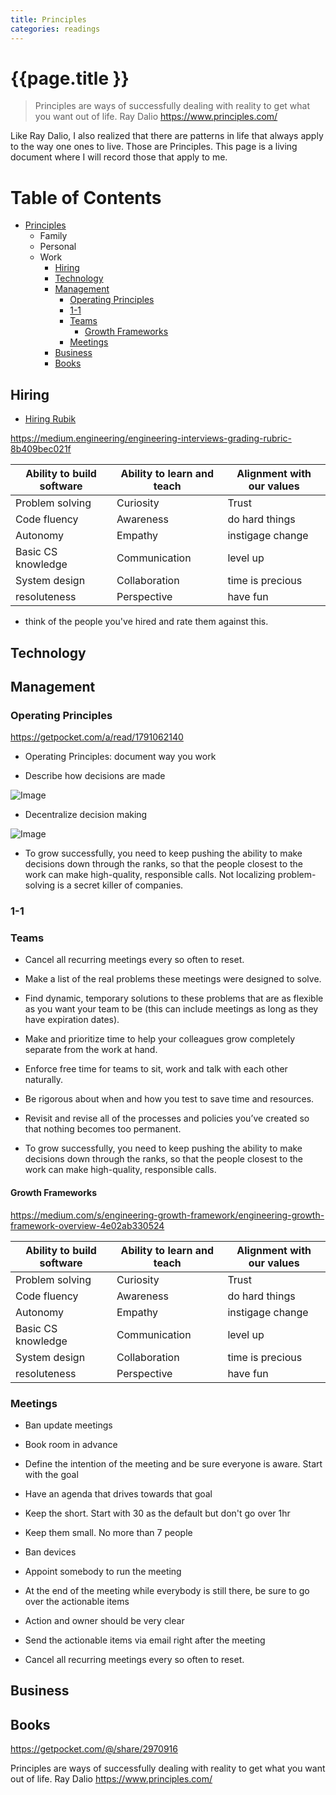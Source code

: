 ```yaml
---
title: Principles
categories: readings
---
```


# {{page.title }}

> Principles are ways of successfully dealing with reality to get what you want out of life.
Ray Dalio <https://www.principles.com/>

Like Ray Dalio, I also realized that there are patterns in life that always apply to the way one ones to live. Those are Principles. This page is a living document where I will record those that apply to me.

# Table of Contents

- [Principles](#principles)
  * Family
  * Personal
  * Work
    * [Hiring](#hiring)
    * [Technology](#technology)
    * [Management](#management)
      + [Operating Principles](#operating-principles)
      + [1-1](#1-1)
      + [Teams](#teams)
        - [Growth Frameworks](#growth-frameworks)
      + [Meetings](#meetings)
    * [Business](#business)
    * [Books](#books)

## Hiring

* [Hiring Rubik](https://medium.engineering/engineering-interviews-what-we-screen-for-af2d84122417)

https://medium.engineering/engineering-interviews-grading-rubric-8b409bec021f

Ability to build software | Ability to learn and teach 	| Alignment with our values
--------------------------|-----------------------------|--------------------------|
Problem solving    	  | Curiosity		       	| Trust
Code fluency              | Awareness                  	| do hard things
Autonomy    		  | Empathy    			| instigage change
Basic CS knowledge    	  | Communication    		| level up
System design    	| Collaboration    		| time is precious
resoluteness    	| Perspective    		| have fun

* think of the people you've hired and rate them against this.

## Technology

## Management

### Operating Principles

<https://getpocket.com/a/read/1791062140>

* Operating Principles: document way you work

* Describe how decisions are made

![Image](https://d33ypg4xwx0n86.cloudfront.net/direct?url=https%3A%2F%2Fs3.amazonaws.com%2Fmarquee-test-akiaisur2rgicbmpehea%2FXB0QDRK4RtmJySNhwMmh_venn.jpg&resize=w1280)

* Decentralize decision making

![Image](https://d33ypg4xwx0n86.cloudfront.net/direct?url=https%3A%2F%2Fs3.amazonaws.com%2Fmarquee-test-akiaisur2rgicbmpehea%2FXDJQnIgrSDW051pYXFev_twobytwo.jpg&resize=w1280)

* To grow successfully, you need to keep pushing the ability to make decisions down through the ranks, so that the people closest to the work can make high-quality, responsible calls.  Not localizing problem-solving is a secret killer of companies.




### 1-1

### Teams

* Cancel all recurring meetings every so often to reset.

* Make a list of the real problems these meetings were designed to solve.

* Find dynamic, temporary solutions to these problems that are as flexible as you want your team to be (this can include meetings as long as they have expiration dates).

* Make and prioritize time to help your colleagues grow completely separate from the work at hand.

* Enforce free time for teams to sit, work and talk with each other naturally.

* Be rigorous about when and how you test to save time and resources.

* Revisit and revise all of the processes and policies you’ve created so that nothing becomes too permanent.

* To grow successfully, you need to keep pushing the ability to make decisions down through the ranks, so that the people closest to the work can make high-quality, responsible calls.

#### Growth Frameworks

<https://medium.com/s/engineering-growth-framework/engineering-growth-framework-overview-4e02ab330524>

Ability to build software | Ability to learn and teach | Alignment with our values
--------------------------|----------------------------|--------------------------
Problem solving  	| Curiosity  	| Trust
Code fluency  		| Awareness  	| do hard things
Autonomy  		| Empathy  	| instigage change
Basic CS knowledge  	| Communication | level up
System design  		| Collaboration | time is precious
resoluteness  		| Perspective  	| have fun

### Meetings

* Ban update meetings

* Book room in advance

* Define the intention of the meeting and be sure everyone is aware. Start with the goal

* Have an agenda that drives towards that goal

* Keep the short. Start with 30 as the default but don't go over 1hr

* Keep them small. No more than 7 people

* Ban devices

* Appoint somebody to run the meeting

* At the end of the meeting while everybody is still there, be sure to go over the actionable items

* Action and owner should be very clear

* Send the actionable items via email right after the meeting

* Cancel all recurring meetings every so often to reset.

## Business

## Books

<https://getpocket.com/@/share/2970916>

Principles are ways of successfully dealing with reality to get what you want out of life. Ray Dalio <https://www.principles.com/>

